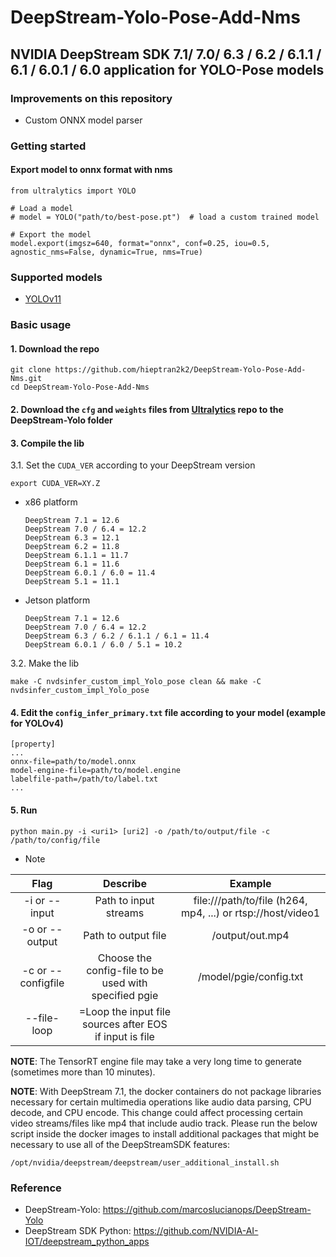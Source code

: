 # DeepStream-Yolo-Pose-Add-Nms
NVIDIA DeepStream SDK 7.1/ 7.0/ 6.3 / 6.2 / 6.1.1 / 6.1 / 6.0.1 / 6.0 application for YOLO-Pose models
--------------------------------------------------------------------------------------------------
### Improvements on this repository

* Custom ONNX model parser

### Getting started
#### Export model to onnx format with nms
```
from ultralytics import YOLO

# Load a model
# model = YOLO("path/to/best-pose.pt")  # load a custom trained model

# Export the model
model.export(imgsz=640, format="onnx", conf=0.25, iou=0.5, agnostic_nms=False, dynamic=True, nms=True)
```
### Supported models
* [YOLOv11](https://docs.ultralytics.com/vi/tasks/pose)

### Basic usage

#### 1. Download the repo

```
git clone https://github.com/hieptran2k2/DeepStream-Yolo-Pose-Add-Nms.git
cd DeepStream-Yolo-Pose-Add-Nms
```
#### 2. Download the `cfg` and `weights` files from [Ultralytics](https://objects.githubusercontent.com/github-production-release-asset-2e65be/521807533/e1a17d9d-a1cf-4350-82c8-913bfe4da74d?X-Amz-Algorithm=AWS4-HMAC-SHA256&X-Amz-Credential=releaseassetproduction%2F20250221%2Fus-east-1%2Fs3%2Faws4_request&X-Amz-Date=20250221T103957Z&X-Amz-Expires=300&X-Amz-Signature=83c0487108b8aaa23bf16cfbe958b791104d6cf918ecf9d90cdd542ab02741b2&X-Amz-SignedHeaders=host&response-content-disposition=attachment%3B%20filename%3Dyolo11n-pose.pt&response-content-type=application%2Foctet-stream) repo to the DeepStream-Yolo folder

#### 3. Compile the lib

3.1. Set the `CUDA_VER` according to your DeepStream version

```
export CUDA_VER=XY.Z
```

* x86 platform

  ```
  DeepStream 7.1 = 12.6
  DeepStream 7.0 / 6.4 = 12.2
  DeepStream 6.3 = 12.1
  DeepStream 6.2 = 11.8
  DeepStream 6.1.1 = 11.7
  DeepStream 6.1 = 11.6
  DeepStream 6.0.1 / 6.0 = 11.4
  DeepStream 5.1 = 11.1
  ```

* Jetson platform

  ```
  DeepStream 7.1 = 12.6
  DeepStream 7.0 / 6.4 = 12.2
  DeepStream 6.3 / 6.2 / 6.1.1 / 6.1 = 11.4
  DeepStream 6.0.1 / 6.0 / 5.1 = 10.2
  ```

3.2. Make the lib

```
make -C nvdsinfer_custom_impl_Yolo_pose clean && make -C nvdsinfer_custom_impl_Yolo_pose
```

#### 4. Edit the `config_infer_primary.txt` file according to your model (example for YOLOv4)

```
[property]
...
onnx-file=path/to/model.onnx
model-engine-file=path/to/model.engine
labelfile-path=/path/to/label.txt
...
```
#### 5. Run
```
python main.py -i <uri1> [uri2] -o /path/to/output/file -c /path/to/config/file
```
* Note

|       Flag          |                                   Describe                             |                             Example                          |
| :-----------------: | :--------------------------------------------------------------------: | :----------------------------------------------------------: |
| -i or --input       |      Path to input streams                                             | file:///path/to/file (h264, mp4, ...)  or rtsp://host/video1 |
| -o or --output      |      Path to output file                                               |                          /output/out.mp4                     |
| -c or  --configfile |      Choose the config-file to be used with specified pgie             |                      /model/pgie/config.txt                  |
| --file-loop         |      =Loop the input file sources after EOS if input is file           |                                                              |

**NOTE**: The TensorRT engine file may take a very long time to generate (sometimes more than 10 minutes).

**NOTE**: With DeepStream 7.1, the docker containers do not package libraries necessary for certain multimedia operations like audio data parsing, CPU decode, and CPU encode. This change could affect processing certain video streams/files like mp4 that include audio track. Please run the below script inside the docker images to install additional packages that might be necessary to use all of the DeepStreamSDK features:

```
/opt/nvidia/deepstream/deepstream/user_additional_install.sh
```

### Reference
- DeepStream-Yolo: https://github.com/marcoslucianops/DeepStream-Yolo
- DeepStream SDK Python: https://github.com/NVIDIA-AI-IOT/deepstream_python_apps
